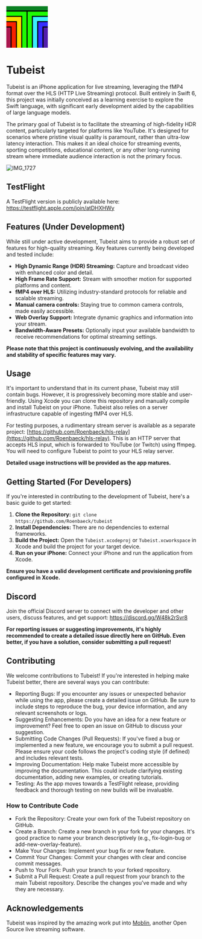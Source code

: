 <img src="https://github.com/Roenbaeck/tubeist/blob/8dc94e3895936ae2c1c6d8ac17cb4d7cbd5aedec/Tubeist/Assets.xcassets/AppIcon.appiconset/TubeistIcon.png" alt="Tubeist icon" width="110" height="110">

# Tubeist

Tubeist is an iPhone application for live streaming, leveraging the fMP4 format over the HLS (HTTP Live Streaming) protocol. Built entirely in Swift 6, this project was initially conceived as a learning exercise to explore the Swift language, with significant early development aided by the capabilities of large language models.

The primary goal of Tubeist is to facilitate the streaming of high-fidelity HDR content, particularly targeted for platforms like YouTube. It's designed for scenarios where pristine visual quality is paramount, rather than ultra-low latency interaction. This makes it an ideal choice for streaming events, sporting competitions, educational content, or any other long-running stream where immediate audience interaction is not the primary focus.

![IMG_1727](https://github.com/user-attachments/assets/7d7c5c97-024c-466d-9281-8a8acfd095a5)

## TestFlight
A TestFlight version is publicly available here: https://testflight.apple.com/join/atDHXHWy

## Features (Under Development)

While still under active development, Tubeist aims to provide a robust set of features for high-quality streaming. Key features currently being developed and tested include:

* **High Dynamic Range (HDR) Streaming:** Capture and broadcast video with enhanced color and detail.
* **High Frame Rate Support:** Stream with smoother motion for supported platforms and content.
* **fMP4 over HLS:** Utilizing industry-standard protocols for reliable and scalable streaming.
* **Manual camera controls:** Staying true to common camera controls, made easily accessible.
* **Web Overlay Support:** Integrate dynamic graphics and information into your stream.
* **Bandwidth-Aware Presets:**  Optionally input your available bandwidth to receive recommendations for optimal streaming settings.

**Please note that this project is continuously evolving, and the availability and stability of specific features may vary.**

## Usage

It's important to understand that in its current phase, Tubeist may still contain bugs. However, it is progressively becoming more stable and user-friendly. Using Xcode you can clone this repository and manually compile and install Tubeist on your iPhone. Tubeist also relies on a server infrastructure capable of ingesting fMP4 over HLS.

For testing purposes, a rudimentary stream server is available as a separate project: [https://github.com/Roenbaeck/hls-relay](https://github.com/Roenbaeck/hls-relay). This is an HTTP server that accepts HLS input, which is forwarded to YouTube (or Twitch) using ffmpeg. You will need to configure Tubeist to point to your HLS relay server.

**Detailed usage instructions will be provided as the app matures.**

## Getting Started (For Developers)

If you're interested in contributing to the development of Tubeist, here's a basic guide to get started:

1. **Clone the Repository:** `git clone https://github.com/Roenbaeck/tubeist`
2. **Install Dependencies:**  There are no dependencies to external frameworks.
3. **Build the Project:** Open the `Tubeist.xcodeproj` or `Tubeist.xcworkspace` in Xcode and build the project for your target device.
4. **Run on your iPhone:** Connect your iPhone and run the application from Xcode.

**Ensure you have a valid development certificate and provisioning profile configured in Xcode.**

## Discord
Join the official Discord server to connect with the developer and other users, discuss features, and get support: 
https://discord.gg/W48k2rSvr8

**For reporting issues or suggesting improvements, it's highly recommended to create a detailed issue directly here on GitHub. Even better, if you have a solution, consider submitting a pull request!**

## Contributing

We welcome contributions to Tubeist! If you're interested in helping make Tubeist better, there are several ways you can contribute:

* Reporting Bugs: If you encounter any issues or unexpected behavior while using the app, please create a detailed issue on GitHub. Be sure to include steps to reproduce the bug, your device information, and any relevant screenshots or logs.
* Suggesting Enhancements: Do you have an idea for a new feature or improvement? Feel free to open an issue on GitHub to discuss your suggestion.
* Submitting Code Changes (Pull Requests): If you've fixed a bug or implemented a new feature, we encourage you to submit a pull request. Please ensure your code follows the project's coding style (if defined) and includes relevant tests.
* Improving Documentation: Help make Tubeist more accessible by improving the documentation. This could include clarifying existing documentation, adding new examples, or creating tutorials.
* Testing: As the app moves towards a TestFlight release, providing feedback and thorough testing on new builds will be invaluable.

### How to Contribute Code

* Fork the Repository: Create your own fork of the Tubeist repository on GitHub.
* Create a Branch: Create a new branch in your fork for your changes. It's good practice to name your branch descriptively (e.g., fix-login-bug or add-new-overlay-feature).
* Make Your Changes: Implement your bug fix or new feature.
* Commit Your Changes: Commit your changes with clear and concise commit messages.
* Push to Your Fork: Push your branch to your forked repository.
* Submit a Pull Request: Create a pull request from your branch to the main Tubeist repository. Describe the changes you've made and why they are necessary.

## Acknowledgements
Tubeist was inspired by the amazing work put into [Moblin](https://github.com/eerimoq/moblin), another Open Source live streaming software. 
